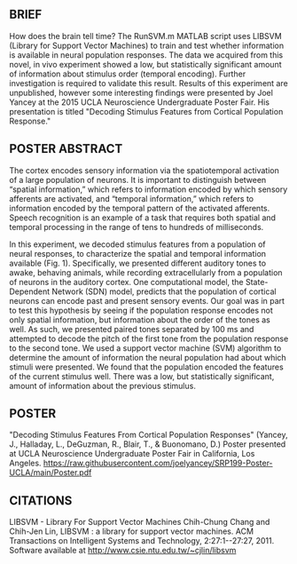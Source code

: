 ## BRIEF

How does the brain tell time? The RunSVM.m MATLAB script uses LIBSVM (Library for Support Vector Machines) to train and test whether information is available in neural population responses. The data we acquired from this novel, in vivo experiment showed a low, but statistically significant amount of information about stimulus order (temporal encoding). Further investigation is required to validate this result. Results of this experiment are unpublished, however some interesting findings were presented by Joel Yancey at the 2015 UCLA Neuroscience Undergraduate Poster Fair. His presentation is titled "Decoding Stimulus Features from Cortical Population Response."

## POSTER ABSTRACT

The cortex encodes sensory information via the spatiotemporal activation of a large population of neurons. It is important to distinguish between “spatial information,” which refers to information encoded by which sensory afferents are activated, and “temporal information,” which refers to information encoded by the temporal pattern of the activated afferents. Speech recognition is an example of a task that requires both spatial and temporal processing in the range of tens to hundreds of milliseconds.

In this experiment, we decoded stimulus features from a population of neural responses, to characterize the spatial and temporal information available (Fig. 1). Specifically, we presented different auditory tones to awake, behaving animals, while recording extracellularly from a population of neurons in the auditory cortex. One computational model, the State-Dependent Network (SDN) model, predicts that the population of cortical neurons can encode past and present sensory events. Our goal was in part to test this hypothesis by seeing if the population response encodes not only spatial information, but information about the order of the tones as well. As such, we presented paired tones separated by 100 ms and attempted to decode the pitch of the first tone from the population response to the second tone. We used a support vector machine (SVM) algorithm to determine the amount of information the neural population had about which stimuli were presented. We found that the population encoded the features of the current stimulus well. There was a low, but statistically significant, amount of information about the previous stimulus.

## POSTER

"Decoding Stimulus Features From Cortical Population Responses" (Yancey, J., Halladay, L., DeGuzman, R., Blair, T., & Buonomano, D.) Poster presented at UCLA Neuroscience Undergraduate Poster Fair in California, Los Angeles.
https://raw.githubusercontent.com/joelyancey/SRP199-Poster-UCLA/main/Poster.pdf
    
## CITATIONS
   
LIBSVM - Library For Support Vector Machines
Chih-Chung Chang and Chih-Jen Lin, LIBSVM : a library for support vector machines. ACM Transactions on Intelligent Systems and Technology, 2:27:1--27:27, 2011. Software available at http://www.csie.ntu.edu.tw/~cjlin/libsvm 
